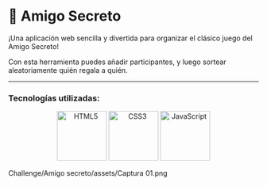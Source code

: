 
# 🎁 Amigo Secreto

¡Una aplicación web sencilla y divertida para organizar el clásico juego del Amigo Secreto!

Con esta herramienta puedes añadir participantes, y luego sortear aleatoriamente quién regala a quién.

---

### Tecnologías utilizadas:

<div align="center">
  <img src="https://cdn.jsdelivr.net/gh/devicons/devicon@latest/icons/html5/html5-original.svg" height="100" alt="HTML5" />
  <img src="https://cdn.jsdelivr.net/gh/devicons/devicon@latest/icons/css3/css3-original.svg" height="100" alt="CSS3" />
  <img src="https://cdn.jsdelivr.net/gh/devicons/devicon@latest/icons/javascript/javascript-original.svg" height="100" alt="JavaScript" />
</div>

Challenge/Amigo secreto/assets/Captura 01.png
